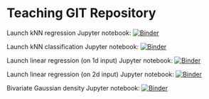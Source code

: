 # Teaching GIT Repository

Launch kNN regression Jupyter notebook: 
[![Binder](https://mybinder.org/badge.svg)](https://mybinder.org/v2/gh/zaspel/teaching.git/master?filepath=kNN_regression.ipynb)

Launch kNN classification Jupyter notebook: 
[![Binder](https://mybinder.org/badge.svg)](https://mybinder.org/v2/gh/zaspel/teaching.git/master?filepath=kNN_classification.ipynb)

Launch linear regression (on 1d input) Jupyter notebook: 
[![Binder](https://mybinder.org/badge.svg)](https://mybinder.org/v2/gh/zaspel/teaching.git/master?filepath=linear_regression_1d.ipynb)

Launch linear regression (on 2d input) Jupyter notebook: 
[![Binder](https://mybinder.org/badge.svg)](https://mybinder.org/v2/gh/zaspel/teaching.git/master?filepath=linear_regression_2d.ipynb)

Bivariate Gaussian density Jupyter notebook: 
[![Binder](https://mybinder.org/badge.svg)](https://mybinder.org/v2/gh/zaspel/teaching.git/master?filepath=bivariate_gaussian.ipynb)

